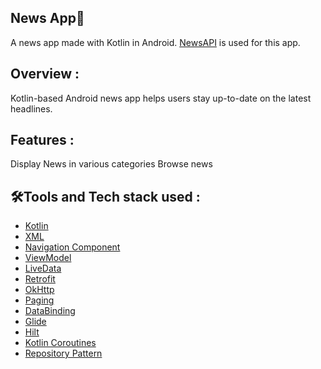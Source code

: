 ## **News App**📰
A news app made with Kotlin in Android. [NewsAPI](https://newsapi.org/) is used for this app.
## **Overview :**
Kotlin-based Android news app helps users stay up-to-date on the latest headlines.
## **Features :**
Display News in various categories
Browse news
## 🛠**Tools and Tech stack used :**
- [Kotlin](https://kotlinlang.org/)
- [XML](https://developer.android.com/guide/topics/resources/providing-resources)
- [Navigation Component](https://developer.android.com/guide/navigation)
- [ViewModel](https://developer.android.com/topic/libraries/architecture/viewmodel)
- [LiveData](https://developer.android.com/topic/libraries/architecture/livedata)
- [Retrofit](https://square.github.io/retrofit/)
- [OkHttp](https://square.github.io/okhttp/)
- [Paging](https://developer.android.com/topic/libraries/architecture/paging)
- [DataBinding](https://developer.android.com/topic/libraries/data-binding)
- [Glide](https://bumptech.github.io/glide/)
- [Hilt](https://dagger.dev/hilt/)
- [Kotlin Coroutines](https://kotlinlang.org/docs/coroutines-overview.html)
- [Repository Pattern](https://developer.android.com/topic/libraries/architecture#recommended)

